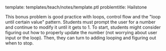 template: templates/teach/notes/template.ptl
problemtitle: Hailstone

This bonus problem is good practice with loops, control flow and the "loop until certain value" pattern.  Students must prompt the user for a number and continue to modify it until it gets to 1.  To start, students might consider figuring out how to properly update the number (not worrying about user input or the loop).  Then, they can turn to adding looping and figuring out when to stop.